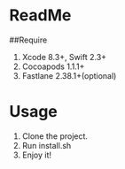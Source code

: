 # ReadMe

##Require

1. Xcode 8.3+, Swift 2.3+
2. Cocoapods 1.1.1+
3. Fastlane 2.38.1+(optional)


# Usage

1. Clone the project.
2. Run install.sh
3. Enjoy it!